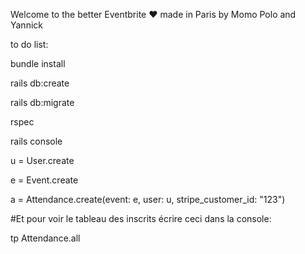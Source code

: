 Welcome to the better Eventbrite ♥️ made in Paris by Momo Polo and Yannick

to do list:

bundle install


rails db:create


rails db:migrate


rspec

rails console

u = User.create

e = Event.create

a = Attendance.create(event: e, user: u, stripe_customer_id: "123")

#Et pour voir le tableau des inscrits écrire ceci dans la console: 

tp Attendance.all
